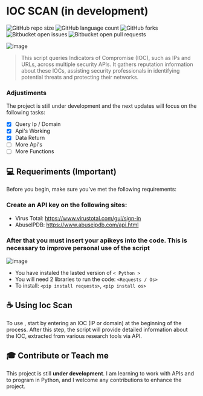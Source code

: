 # IOC SCAN (in development)

![GitHub repo size](https://img.shields.io/github/repo-size/iuricode/README-template?style=for-the-badge)
![GitHub language count](https://img.shields.io/github/languages/count/iuricode/README-template?style=for-the-badge)
![GitHub forks](https://img.shields.io/github/forks/iuricode/README-template?style=for-the-badge)
![Bitbucket open issues](https://img.shields.io/bitbucket/issues/iuricode/README-template?style=for-the-badge)
![Bitbucket open pull requests](https://img.shields.io/bitbucket/pr-raw/iuricode/README-template?style=for-the-badge)

![image](https://github.com/user-attachments/assets/54acd2fd-c899-4737-a6da-f020f6107f60)


> This script queries Indicators of Compromise (IOC), such as IPs and URLs, across multiple security APIs. It gathers reputation information about these IOCs, assisting security professionals in identifying potential threats and protecting their networks.

### Adjustiments

The project is still under development and the next updates will focus on the following tasks:

- [x] Query Ip / Domain
- [x] Api's Working
- [x] Data Return
- [ ] More Api's
- [ ] More Functions

## 💻 Requeriments (Important)

Before you begin, make sure you've met the following requirements:

### Create an API key on the following sites:
- Virus Total: https://www.virustotal.com/gui/sign-in
- AbuseIPDB: https://www.abuseipdb.com/api.html
### After that you must insert your apikeys into the code. This is necessary to improve personal use of the script

![image](https://github.com/user-attachments/assets/8a794ebc-a349-4104-9e54-541b4108b360)


- You have instaled the lasted version of `< Python >`
- You will need 2 libraries to run the code: `<Requests / Os>`
- To install: `<pip install requests>`, `<pip install os>`

## ☕ Using Ioc Scan

To use <IOC Scan>, start by entering an IOC (IP or domain) at the beginning of the process. After this step, the script will provide detailed information about the IOC, extracted from various research tools via API.

## 🎓 Contribute or Teach me

This project is still **under development**. I am learning to work with APIs and to program in Python, and I welcome any contributions to enhance the project.

